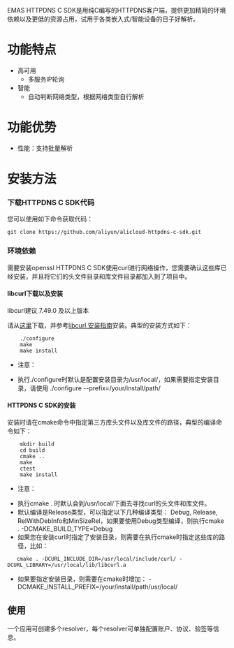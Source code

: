  EMAS HTTPDNS C SDK是用纯C编写的HTTPDNS客户端，提供更加精简的环境依赖以及更低的资源占用，试用于各类嵌入式/智能设备的日子好解析。
 
# 功能特点

* 高可用
    * 多服务IP轮询
* 智能
    * 自动判断网络类型，根据网络类型自行解析

# 功能优势

* 性能：支持批量解析

# 安装方法
### 下载HTTPDNS C SDK代码
您可以使用如下命令获取代码：
```shell
git clone https://github.com/aliyun/alicloud-httpdns-c-sdk.git
```

### 环境依赖
需要安装openssl
HTTPDNS C SDK使用curl进行网络操作，您需要确认这些库已经安装，并且将它们的头文件目录和库文件目录都加入到了项目中。

#### libcurl下载以及安装

  libcurl建议 7.49.0 及以上版本

  请从[这里](http://curl.haxx.se/download.html)下载，并参考[libcurl 安装指南](http://curl.haxx.se/docs/install.html)安装。典型的安装方式如下：
```shell
    ./configure
    make
    make install
```

* 注意：
 - 执行./configure时默认是配置安装目录为/usr/local/，如果需要指定安装目录，请使用 ./configure --prefix=/your/install/path/

#### HTTPDNS C SDK的安装

  安装时请在cmake命令中指定第三方库头文件以及库文件的路径，典型的编译命令如下：
```shell
    mkdir build
    cd build
    cmake ..
    make
    ctest
    make install
```


* 注意：
 - 执行cmake . 时默认会到/usr/local/下面去寻找curl的头文件和库文件。
 - 默认编译是Release类型，可以指定以下几种编译类型： Debug, Release, RelWithDebInfo和MinSizeRel，如果要使用Debug类型编译，则执行cmake . -DCMAKE_BUILD_TYPE=Debug
 - 如果您在安装curl时指定了安装目录，则需要在执行cmake时指定这些库的路径，比如：
```shell
   cmake . -DCURL_INCLUDE_DIR=/usr/local/include/curl/ -DCURL_LIBRARY=/usr/local/lib/libcurl.a
```
 - 如果要指定安装目录，则需要在cmake时增加： -DCMAKE_INSTALL_PREFIX=/your/install/path/usr/local/

## 使用
一个应用可创建多个resolver，每个resolver可单独配置账户、协议、验签等信息。
